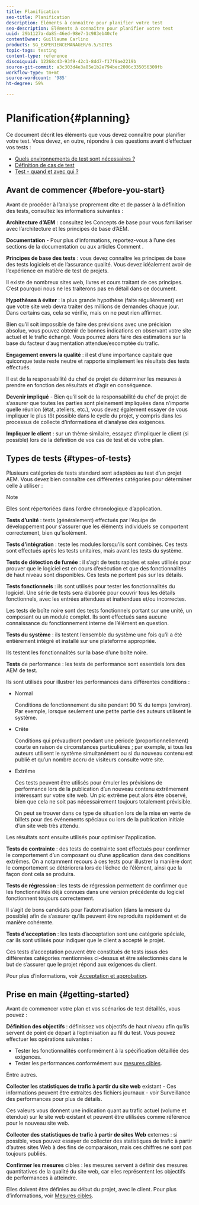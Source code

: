 ```yaml
---
title: Planification
seo-title: Planification
description: Éléments à connaître pour planifier votre test
seo-description: Éléments à connaître pour planifier votre test
uuid: 29b1127a-da85-46ed-98e7-1c983eb40cfe
contentOwner: Guillaume Carlino
products: SG_EXPERIENCEMANAGER/6.5/SITES
topic-tags: testing
content-type: reference
discoiquuid: 12268c43-93f9-42c1-8dd7-f17f9ae2219b
source-git-commit: a3c303d4e3a85e1b2e794bec2006c335056309fb
workflow-type: tm+mt
source-wordcount: '985'
ht-degree: 59%

---
```



# Planification{#planning}

Ce document décrit les éléments que vous devez connaître pour planifier votre test. Vous devez, en outre, répondre à ces questions avant d’effectuer vos tests :

* [Quels environnements de test sont nécessaires ?](/help/sites-developing/test-environments.md)
* [Définition de cas de test](/help/sites-developing/test-cases.md)
* [Test - quand et avec qui ?](/help/sites-developing/when-who.md)

## Avant de commencer {#before-you-start}

Avant de procéder à l’analyse proprement dite et de passer à la définition des tests, consultez les informations suivantes :

**Architecture d’AEM**  : consultez les Concepts de base pour vous familiariser avec l’architecture et les principes de base d’AEM.

**Documentation**  - Pour plus d’informations, reportez-vous à l’une des sections de la documentation ou aux articles Comment .

**Principes de base des tests**  : vous devez connaître les principes de base des tests logiciels et de l’assurance qualité. Vous devez idéalement avoir de l’expérience en matière de test de projets.

Il existe de nombreux sites web, livres et cours traitant de ces principes. C’est pourquoi nous ne les traiterons pas en détail dans ce document.

**Hypothèses à éviter**  : la plus grande hypothèse (faite régulièrement) est que votre site web devra traiter des millions de demandes chaque jour. Dans certains cas, cela se vérifie, mais on ne peut rien affirmer.

Bien qu’il soit impossible de faire des prévisions avec une précision absolue, vous pouvez obtenir de bonnes indications en observant votre site actuel et le trafic échangé. Vous pourrez alors faire des estimations sur la base du facteur d’augmentation attendue/escomptée du trafic.

**Engagement envers la qualité**  : il est d’une importance capitale que quiconque teste reste neutre et rapporte simplement les résultats des tests effectués.

Il est de la responsabilité du chef de projet de déterminer les mesures à prendre en fonction des résultats et d’agir en conséquence.

**Devenir impliqué**  - Bien qu’il soit de la responsabilité du chef de projet de s’assurer que toutes les parties sont pleinement impliquées dans n’importe quelle réunion (état, ateliers, etc.), vous devez également essayer de vous impliquer le plus tôt possible dans le cycle du projet, y compris dans les processus de collecte d’informations et d’analyse des exigences.

**Impliquer le client**  : sur un thème similaire, essayez d’impliquer le client (si possible) lors de la définition de vos cas de test et de votre plan.

## Types de tests {#types-of-tests}

Plusieurs catégories de tests standard sont adaptées au test d’un projet AEM. Vous devez bien connaître ces différentes catégories pour déterminer celle à utiliser :

>[!NOTE]
>
>Elles sont répertoriées dans l’ordre chronologique d’application.

**Tests d’unité**  : tests (généralement) effectués par l’équipe de développement pour s’assurer que les éléments individuels se comportent correctement, bien qu’isolément.

**Tests d’intégration**  : teste les modules lorsqu’ils sont combinés. Ces tests sont effectués après les tests unitaires, mais avant les tests du système.

**Tests de détection de fumée**  : il s’agit de tests rapides et sales utilisés pour prouver que le logiciel est en cours d’exécution et que des fonctionnalités de haut niveau sont disponibles. Ces tests ne portent pas sur les détails.

**Tests fonctionnels**  : ils sont utilisés pour tester les fonctionnalités du logiciel. Une série de tests sera élaborée pour couvrir tous les détails fonctionnels, avec les entrées attendues et inattendues et/ou incorrectes.

Les tests de boîte noire sont des tests fonctionnels portant sur une unité, un composant ou un module complet. Ils sont effectués sans aucune connaissance du fonctionnement interne de l’élément en question.

**Tests du système**  : ils testent l’ensemble du système une fois qu’il a été entièrement intégré et installé sur une plateforme appropriée.

Ils testent les fonctionnalités sur la base d’une boîte noire.

**Tests**  de performance : les tests de performance sont essentiels lors des AEM de test.

Ils sont utilisés pour illustrer les performances dans différentes conditions :

* Normal

   Conditions de fonctionnement du site pendant 90 % du temps (environ). Par exemple, lorsque seulement une petite partie des auteurs utilisent le système.

* Crête

   Conditions qui prévaudront pendant une période (proportionnellement) courte en raison de circonstances particulières ; par exemple, si tous les auteurs utilisent le système simultanément ou si du nouveau contenu est publié et qu’un nombre accru de visiteurs consulte votre site.

* Extrême

   Ces tests peuvent être utilisés pour émuler les prévisions de performance lors de la publication d’un nouveau contenu extrêmement intéressant sur votre site web. Un pic extrême peut alors être observé, bien que cela ne soit pas nécessairement toujours totalement prévisible.

   On peut se trouver dans ce type de situation lors de la mise en vente de billets pour des événements spéciaux ou lors de la publication initiale d’un site web très attendu.

Les résultats sont ensuite utilisés pour optimiser l’application.

**Tests de contrainte**  : des tests de contrainte sont effectués pour confirmer le comportement d’un composant ou d’une application dans des conditions extrêmes. On a notamment recours à ces tests pour illustrer la manière dont le comportement se détériorera lors de l’échec de l’élément, ainsi que la façon dont cela se produira.

**Tests de régression**  : les tests de régression permettent de confirmer que les fonctionnalités déjà connues dans une version précédente du logiciel fonctionnent toujours correctement.

Il s’agit de bons candidats pour l’automatisation (dans la mesure du possible) afin de s’assurer qu’ils peuvent être reproduits rapidement et de manière cohérente.

**Tests d’acceptation**  : les tests d’acceptation sont une catégorie spéciale, car ils sont utilisés pour indiquer que le client a accepté le projet.

Ces tests d’acceptation peuvent être constitués de tests issus des différentes catégories mentionnées ci-dessus et être sélectionnés dans le but de s’assurer que le projet répond aux exigences du client.

Pour plus d’informations, voir [Acceptation et approbation](/help/sites-developing/acceptance-signoff.md).

## Prise en main {#getting-started}

Avant de commencer votre plan et vos scénarios de test détaillés, vous pouvez :

**Définition des objectifs**  : définissez vos objectifs de haut niveau afin qu’ils servent de point de départ à l’optimisation au fil du test. Vous pouvez effectuer les opérations suivantes :

* Tester les fonctionnalités conformément à la spécification détaillée des exigences.
* Tester les performances conformément aux [mesures cibles](/help/managing/best-practices-further-reference.md#key-performance-indicators-and-target-metrics).

Entre autres.

**Collecter les statistiques de trafic à partir du site web**  existant - Ces informations peuvent être extraites des fichiers journaux - voir Surveillance des performances pour plus de détails.

Ces valeurs vous donnent une indication quant au trafic actuel (volume et étendue) sur le site web existant et peuvent être utilisées comme référence pour le nouveau site web.

**Collecter des statistiques de trafic à partir de sites Web**  externes : si possible, vous pouvez essayer de collecter des statistiques de trafic à partir d’autres sites Web à des fins de comparaison, mais ces chiffres ne sont pas toujours publiés.

**Confirmer les mesures**  cibles : les mesures servent à définir des mesures quantitatives de la qualité du site web, car elles représentent les objectifs de performances à atteindre.

Elles doivent être définies au début du projet, avec le client. Pour plus d’informations, voir [Mesures cibles](/help/sites-developing/planning.md).
